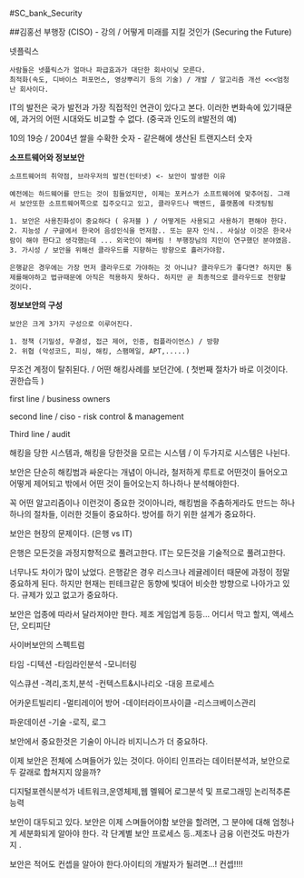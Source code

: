 #SC_bank_Security

##김홍선 부행장 (CISO) - 강의 / 어떻게 미래를 지킬 것인가 (Securing the Future)

넷플릭스

	사람들은 넷플릭스가 얼마나 파급효과가 대단한 회사이닞 모른다. 
	최적화(속도, 디바이스 퍼포먼스, 영상뿌리기 등의 기술) / 개발 / 알고리즘 개선 <<<엄청난 회사이다.


IT의 발전은 국가 발전과 가장 직접적인 연관이 있다고 본다. 이러한 변화속에 있기때문에, 과거의 어떤 시대와도 비교할 수 없다. (중국과 인도의 it발전의 예)


10의 19승 / 2004년 쌀을 수확한 숫자 - 같은해에 생산된 트랜지스터 숫자



**소프트웨어와 정보보안**

	소프트웨어의 취약점, 브라우저의 발전(인터넷) <- 보안이 발생한 이유

	예전에는 하드웨어를 만드는 것이 힘들었지만, 이제는 포커스가 소프트웨어에 맞추어짐. 그래서 보안또한 소프트웨어쪽으로 집주오디고 있고, 클라우드나 백엔드, 플랫폼에 타겟팅됨

	1. 보안은 사용친화성이 중요하다 ( 유저블 ) / 어떻게든 사용되고 사용하기 편해야 한다.
	2. 지능성 / 구글에서 한국어 음성인식을 먼저함.. 또는 문자 인식.. 사실상 이것은 한국사람이 해야 한다고 생각했는데 ... 외국인이 해버림 ! 부행장님의 지인이 연구했던 분야였음.
	3. 가시성 / 보안을 위해선 클라우드를 지향하는 방향으로 흘러가야함.

	은행같은 경우에는 가장 먼저 클라우드로 가야하는 것 아니냐? 클라우드가 좋다면? 하지만 통제를해야하고 법규때문에 아직은 적용하지 못하다. 하지만 곧 최종적으로 클라우드로 전향할 것이다.

**정보보안의 구성**

	보안은 크게 3가지 구성으로 이루어진다.

	1. 정책 (기밀성, 무결성, 접근 제어, 인증, 컴플라이언스) / 방향
	2. 위협 (악성코드, 피싱, 해킹, 스팸메일, APT,.....)



무조건 계정이 탈취된다. / 어떤 해킹사례를 보던간에. ( 첫번째 절차가 바로 이것이다. 권한습득 )

first line / business owners

second line / ciso - risk control & management

Third line / audit


해킹을 당한 시스템과, 해킹을 당한것을 모르는 시스템 / 이 두가지로 시스템은 나뉜다. 

보안은 단순히 해킹범과 싸운다는 개념이 아니라, 철저하게 루트로 어떤것이 들어오고 어떻게 제어되고 밖에서 어떤 것이 들어오는지 하나하나 분석해야한다.

꼭 어떤 알고리즘이나 이런것이 중요한 것이아니라, 해킹범을 주춤하게라도 만드는 하나하나의 절차들, 이러한 것들이 중요하다. 방어를 하기 위한 설계가 중요하다.


보안은 현장의 문제이다. (은행 vs IT)

은행은 모든것을 과정지향적으로 풀려고한다.
IT는 모든것을 기술적으로 풀려고한다.

너무나도 차이가 많이 났었다. 은행같은 경우 리스크나 레귤레이터 때문에 과정이 정말 중요하게 된다. 하지만 현재는 핀테크같은 동향에 빚대어 비슷한 방향으로 나아가고 있다.
규제가 있고 없고가 중요하다.

보안은 업종에 따라서 달라져야만 한다. 제조 게임업계 등등... 어디서 막고 할지, 액세스단, 오티피단


사이버보안의 스펙트럼

타임
	-디텍션
	-타임라인분석
	-모니터링

익스큐션
	-격리,조치,분석
	-컨텍스트&시나리오
	-대응 프로세스

어카운트빌리티
	-멀티레이어 방어
	-데이터라이프사이클
	-리스크베이스관리

파운데이션
	-기술
	-로직, 로그


보안에서 중요한것은 기술이 아니라 비지니스가 더 중요하다.

이제 보안은 전체에 스며들어가 있는 것이다.
아이티 인프라는 데이터분석과, 보안으로 두 갈래로 합쳐지지 않을까?


디지털포렌식분석가
 네트워크,운영체제,웹
 멜웨어
 로그분석 및 프로그래밍
 논리적추론능력


보안이 대두되고 있다.
보안은 이제 스며들어야함
 보안을 할려면, 그 분야에 대해 엄청나게 세분화되게 알아야 한다. 각 단계별 보안 프로세스 등..제조나 금융 이런것도 마찬가지 . 


 보안은 적어도 컨셉을 알아야 한다.아이티의 개발자가 될려면...! 컨셉!!!!
